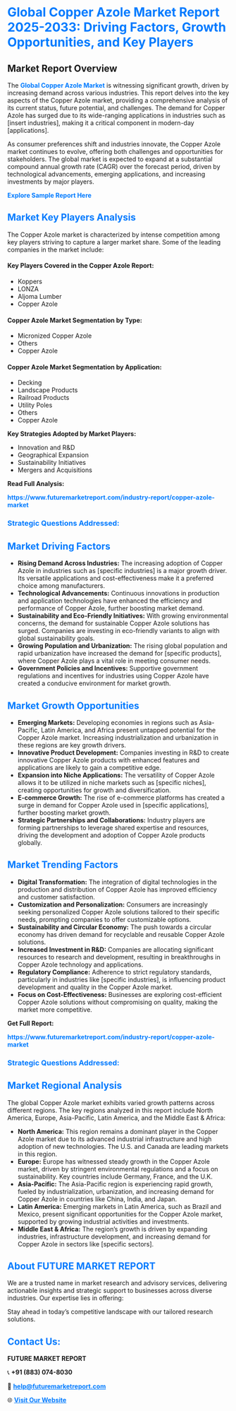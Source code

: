 <h1 style="color: #007BFF;">Global Copper Azole Market Report 2025-2033: Driving Factors, Growth Opportunities, and Key Players</h1>

<section id="overview">
<h2>Market Report Overview</h2>
<p>The <a href="https://www.futuremarketreport.com/industry-report/copper-azole-market" style="color: #007BFF; text-decoration: none;"><strong>Global Copper Azole Market</strong></a> is witnessing significant growth, driven by increasing demand across various industries. This report delves into the key aspects of the Copper Azole market, providing a comprehensive analysis of its current status, future potential, and challenges. The demand for Copper Azole has surged due to its wide-ranging applications in industries such as [insert industries], making it a critical component in modern-day [applications].</p>
<p>As consumer preferences shift and industries innovate, the Copper Azole market continues to evolve, offering both challenges and opportunities for stakeholders. The global market is expected to expand at a substantial compound annual growth rate (CAGR) over the forecast period, driven by technological advancements, emerging applications, and increasing investments by major players.</p>
</section>

<section id="overview">
<p><a href="https://www.futuremarketreport.com/request-sample/reportId=98837" style="color: #007BFF; text-decoration: none;"><strong>Explore Sample Report Here</strong></a></p>
</section>

<section id="key-players">
<h2 style="color: #007BFF;">Market Key Players Analysis</h2>
<p>The Copper Azole market is characterized by intense competition among key players striving to capture a larger market share. Some of the leading companies in the market include:</p>
<h4>Key Players Covered in the Copper Azole Report:</h4>
<ul><li>Koppers</li><li>LONZA</li><li>Aljoma Lumber</li><li>Copper Azole</li></ul>
<h4>Copper Azole Market Segmentation by Type:</h4>
<ul><li>Micronized Copper Azole</li><li>Others</li><li>Copper Azole</li></ul>

<h4>Copper Azole Market Segmentation by Application:</h4>
<ul><li>Decking</li><li>Landscape Products</li><li>Railroad Products</li><li>Utility Poles</li><li>Others</li><li>Copper Azole</li></ul>
<p><strong>Key Strategies Adopted by Market Players:</strong></p>
<ul>
<li>Innovation and R&D</li>
<li>Geographical Expansion</li>
<li>Sustainability Initiatives</li>
<li>Mergers and Acquisitions</li>
</ul>
</section>

<section>
<p><strong>Read Full Analysis: </strong></p><a href="https://www.futuremarketreport.com/industry-report/copper-azole-market" style="color: #007BFF; text-decoration: none;"><strong>https://www.futuremarketreport.com/industry-report/copper-azole-market</strong></a>
<h3 style="color: #007BFF;">Strategic Questions Addressed:</h3>
</section>

<section id="driving-factors">
<h2 style="color: #007BFF;">Market Driving Factors</h2>
<ul>
<li><strong>Rising Demand Across Industries:</strong> The increasing adoption of Copper Azole in industries such as [specific industries] is a major growth driver. Its versatile applications and cost-effectiveness make it a preferred choice among manufacturers.</li>
<li><strong>Technological Advancements:</strong> Continuous innovations in production and application technologies have enhanced the efficiency and performance of Copper Azole, further boosting market demand.</li>
<li><strong>Sustainability and Eco-Friendly Initiatives:</strong> With growing environmental concerns, the demand for sustainable Copper Azole solutions has surged. Companies are investing in eco-friendly variants to align with global sustainability goals.</li>
<li><strong>Growing Population and Urbanization:</strong> The rising global population and rapid urbanization have increased the demand for [specific products], where Copper Azole plays a vital role in meeting consumer needs.</li>
<li><strong>Government Policies and Incentives:</strong> Supportive government regulations and incentives for industries using Copper Azole have created a conducive environment for market growth.</li>
</ul>
</section>

<section id="growth-opportunities">
<h2 style="color: #007BFF;">Market Growth Opportunities</h2>
<ul>
<li><strong>Emerging Markets:</strong> Developing economies in regions such as Asia-Pacific, Latin America, and Africa present untapped potential for the Copper Azole market. Increasing industrialization and urbanization in these regions are key growth drivers.</li>
<li><strong>Innovative Product Development:</strong> Companies investing in R&D to create innovative Copper Azole products with enhanced features and applications are likely to gain a competitive edge.</li>
<li><strong>Expansion into Niche Applications:</strong> The versatility of Copper Azole allows it to be utilized in niche markets such as [specific niches], creating opportunities for growth and diversification.</li>
<li><strong>E-commerce Growth:</strong> The rise of e-commerce platforms has created a surge in demand for Copper Azole used in [specific applications], further boosting market growth.</li>
<li><strong>Strategic Partnerships and Collaborations:</strong> Industry players are forming partnerships to leverage shared expertise and resources, driving the development and adoption of Copper Azole products globally.</li>
</ul>
</section>

<section id="trending-factors">
<h2 style="color: #007BFF;">Market Trending Factors</h2>
<ul>
<li><strong>Digital Transformation:</strong> The integration of digital technologies in the production and distribution of Copper Azole has improved efficiency and customer satisfaction.</li>
<li><strong>Customization and Personalization:</strong> Consumers are increasingly seeking personalized Copper Azole solutions tailored to their specific needs, prompting companies to offer customizable options.</li>
<li><strong>Sustainability and Circular Economy:</strong> The push towards a circular economy has driven demand for recyclable and reusable Copper Azole solutions.</li>
<li><strong>Increased Investment in R&D:</strong> Companies are allocating significant resources to research and development, resulting in breakthroughs in Copper Azole technology and applications.</li>
<li><strong>Regulatory Compliance:</strong> Adherence to strict regulatory standards, particularly in industries like [specific industries], is influencing product development and quality in the Copper Azole market.</li>
<li><strong>Focus on Cost-Effectiveness:</strong> Businesses are exploring cost-efficient Copper Azole solutions without compromising on quality, making the market more competitive.</li>
</ul>
</section>

<section>
<p><strong>Get Full Report: </strong></p><a href="https://www.futuremarketreport.com/industry-report/copper-azole-market" style="color: #007BFF; text-decoration: none;"><strong>https://www.futuremarketreport.com/industry-report/copper-azole-market</strong></a>
<h3 style="color: #007BFF;">Strategic Questions Addressed:</h3>
</section>


<section id="regional-analysis">
<h2 style="color: #007BFF;">Market Regional Analysis</h2>
<p>The global Copper Azole market exhibits varied growth patterns across different regions. The key regions analyzed in this report include North America, Europe, Asia-Pacific, Latin America, and the Middle East & Africa:</p>
<ul>
<li><strong>North America:</strong> This region remains a dominant player in the Copper Azole market due to its advanced industrial infrastructure and high adoption of new technologies. The U.S. and Canada are leading markets in this region.</li>
<li><strong>Europe:</strong> Europe has witnessed steady growth in the Copper Azole market, driven by stringent environmental regulations and a focus on sustainability. Key countries include Germany, France, and the U.K.</li>
<li><strong>Asia-Pacific:</strong> The Asia-Pacific region is experiencing rapid growth, fueled by industrialization, urbanization, and increasing demand for Copper Azole in countries like China, India, and Japan.</li>
<li><strong>Latin America:</strong> Emerging markets in Latin America, such as Brazil and Mexico, present significant opportunities for the Copper Azole market, supported by growing industrial activities and investments.</li>
<li><strong>Middle East & Africa:</strong> The region’s growth is driven by expanding industries, infrastructure development, and increasing demand for Copper Azole in sectors like [specific sectors].</li>
</ul>
</section>

<footer>
<h2 style="color: #007BFF;">About FUTURE MARKET REPORT</h2>
<p>We are a trusted name in market research and advisory services, delivering actionable insights and strategic support to businesses across diverse industries. Our expertise lies in offering:</p>

<p>Stay ahead in today’s competitive landscape with our tailored research solutions.</p>

<h2 style="color: #007BFF;">Contact Us:</h2>
<p><strong>FUTURE MARKET REPORT</strong></p>
<p>📞 <strong>+91 (883) 074-8030</strong></p>
<p>📧 <strong><a href="mailto:help@futuremarketreport.com" style="color: #007BFF;">help@futuremarketreport.com</a></strong></p>
<p>🌐 <strong><a href="https://www.futuremarketreport.com/" style="color: #007BFF;">Visit Our Website</a></strong></p>
</footer>
